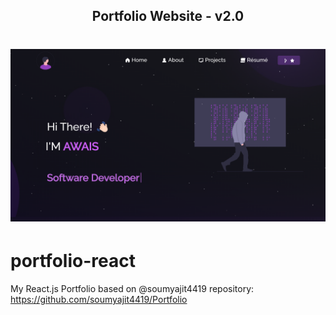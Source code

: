 
<h2 align="center">
  Portfolio Website - v2.0<br/>
  <a href="https://portfolio-react-lime-psi.vercel.app/" target="_blank"></a>
</h2>

![Image](home.png)
=======
# portfolio-react
My React.js Portfolio based on @soumyajit4419 repository: https://github.com/soumyajit4419/Portfolio
